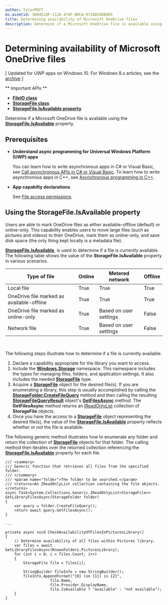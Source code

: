 ```yaml
---
author: TylerMSFT
ms.assetid: 3604524F-112A-474F-B0CA-0726DC8DB885
title: Determining availability of Microsoft OneDrive files
description: Determine if a Microsoft OneDrive file is available using the StorageFile.IsAvailable property.
---
```

# Determining availability of Microsoft OneDrive files

\[ Updated for UWP apps on Windows 10. For Windows 8.x articles, see the [archive](http://go.microsoft.com/fwlink/p/?linkid=619132) \]


** Important APIs **

-   [**FileIO class**](https://msdn.microsoft.com/library/windows/apps/Hh701440)
-   [**StorageFile class**](https://msdn.microsoft.com/library/windows/apps/BR227171)
-   [**StorageFile.IsAvailable property**](https://msdn.microsoft.com/en-us/library/windows/apps/windows.storage.storagefile.isavailable.aspx)

Determine if a Microsoft OneDrive file is available using the [**StorageFile.IsAvailable**](https://msdn.microsoft.com/en-us/library/windows/apps/windows.storage.storagefile.isavailable.aspx) property.

## Prerequisites

-   **Understand async programming for Universal Windows Platform (UWP) apps**

    You can learn how to write asynchronous apps in C# or Visual Basic, see [Call asynchronous APIs in C# or Visual Basic](https://msdn.microsoft.com/library/windows/apps/Mt187337). To learn how to write asynchronous apps in C++, see [Asynchronous programming in C++](https://msdn.microsoft.com/library/windows/apps/Mt187334).

-   **App capabilty declarations**

    See [File access permissions](file-access-permissions.md).

## Using the StorageFile.IsAvailable property

Users are able to mark OneDrive files as either available-offline (default) or online-only. This capability enables users to move large files (such as pictures and videos) to their OneDrive, mark them as online-only, and save disk space (the only thing kept locally is a metadata file).

[**StorageFile.IsAvailable**](https://msdn.microsoft.com/en-us/library/windows/apps/windows.storage.storagefile.isavailable.aspx), is used to determine if a file is currently available. The following table shows the value of the **StorageFile.IsAvailable** property in various scenarios.

| Type of file                              | Online | Metered network        | Offline |
|-------------------------------------------|--------|------------------------|---------|
| Local file                                | True   | True                   | True    |
| OneDrive file marked as available-offline | True   | True                   | True    |
| OneDrive file marked as online-only       | True   | Based on user settings | False   |
| Network file                              | True   | Based on user settings | False   |

 

The following steps illustrate how to determine if a file is currently available.

1.  Declare a capability appropriate for the library you want to access.
2.  Include the [**Windows.Storage**](https://msdn.microsoft.com/library/windows/apps/BR227346) namespace. This namespace includes the types for managing files, folders, and application settings. It also includes the needed [**StorageFile**](https://msdn.microsoft.com/library/windows/apps/BR227171) type.
3.  Acquire a [**StorageFile**](https://msdn.microsoft.com/library/windows/apps/BR227171) object for the desired file(s). If you are enumerating a library, this step is usually accomplished by calling the [**StorageFolder.CreateFileQuery**](https://msdn.microsoft.com/library/windows/apps/BR227252) method and then calling the resulting [**StorageFileQueryResult**](https://msdn.microsoft.com/library/windows/apps/BR208046) object's [**GetFilesAsync**](https://msdn.microsoft.com/en-us/library/windows/apps/br227276.aspx) method. The **GetFilesAsync** method returns an [IReadOnlyList](http://go.microsoft.com/fwlink/p/?LinkId=324970) collection of **StorageFile** objects.
4.  Once you have the access to a [**StorageFile**](https://msdn.microsoft.com/library/windows/apps/BR227171) object representing the desired file(s), the value of the [**StorageFile.IsAvailable**](https://msdn.microsoft.com/en-us/library/windows/apps/windows.storage.storagefile.isavailable.aspx) property reflects whether or not the file is available.

The following generic method illustrates how to enumerate any folder and return the collection of [**StorageFile**](https://msdn.microsoft.com/library/windows/apps/BR227171) objects for that folder. The calling method then iterates over the returned collection referencing the [**StorageFile.IsAvailable**](https://msdn.microsoft.com/en-us/library/windows/apps/windows.storage.storagefile.isavailable.aspx) property for each file.

```CSharp
/// <summary>
/// Generic function that retrieves all files from the specified folder.
/// </summary>
/// <param name="folder">The folder to be searched.</param>
/// <returns>An IReadOnlyList collection containing the file objects.</returns>
async Task<System.Collections.Generic.IReadOnlyList<StorageFile>> GetLibraryFilesAsync(StorageFolder folder)
{
    var query = folder.CreateFileQuery();
    return await query.GetFilesAsync();
}

...

private async void CheckAvailabilityOfFilesInPicturesLibrary()
{
    // Determine availability of all files within Pictures library.
    var files = await GetLibraryFilesAsync(KnownFolders.PicturesLibrary);
    for (int i = 0; i < files.Count; i++)
    {
        StorageFile file = files[i];

        StringBuilder fileInfo = new StringBuilder();
        fileInfo.AppendFormat("{0} (on {1}) is {2}", 
                    file.Name, 
                    file.Provider.DisplayName, 
                    file.IsAvailable ? "available" : "not available");
    }
}
```

 

 




